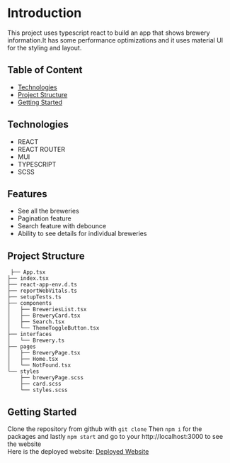 # Introduction

This project uses typescript react to build an app that shows brewery information.It has some performance optimizations and it uses material UI for the styling and layout.

## Table of Content

- [Technologies](#technologies)
- [Project Structure](#project-strucutre)
- [Getting Started](#getting-started)

## Technologies

- REACT
- REACT ROUTER
- MUI
- TYPESCRIPT
- SCSS

## Features

- See all the breweries
- Pagination feature
- Search feature with debounce
- Ability to see details for individual breweries

## Project Structure

```
 ├── App.tsx
├── index.tsx
├── react-app-env.d.ts
├── reportWebVitals.ts
├── setupTests.ts
├── components
│   ├── BreweriesList.tsx
│   ├── BreweryCard.tsx
│   ├── Search.tsx
│   └── ThemeToggleButton.tsx
├── interfaces
│   └── Brewery.ts
├── pages
│   ├── BreweryPage.tsx
│   ├── Home.tsx
│   └── NotFound.tsx
└── styles
    ├── breweryPage.scss
    ├── card.scss
    └── styles.scss

```

## Getting Started

Clone the repository from github with `git clone` Then `npm i` for the packages and lastly `npm start` and go to your http://localhost:3000 to see the website  
Here is the deployed website: [Deployed Website][1]

[1]: https://brewery-zealinbee.netlify.app/
